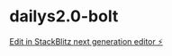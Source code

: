 # dailys2.0-bolt

[Edit in StackBlitz next generation editor ⚡️](https://stackblitz.com/~/github.com/Santiagociroc11/dailys2.0-bolt)